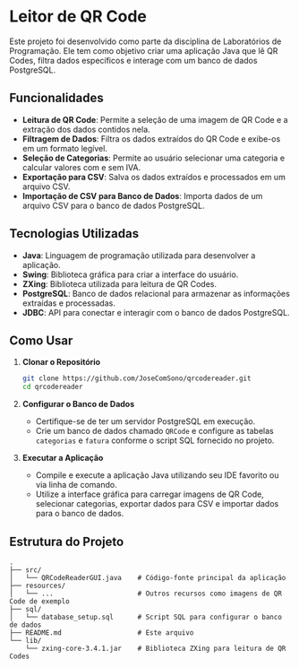# Leitor de QR Code

Este projeto foi desenvolvido como parte da disciplina de Laboratórios de Programação. Ele tem como objetivo criar uma aplicação Java que lê QR Codes, filtra dados específicos e interage com um banco de dados PostgreSQL.

## Funcionalidades

- **Leitura de QR Code**: Permite a seleção de uma imagem de QR Code e a extração dos dados contidos nela.
- **Filtragem de Dados**: Filtra os dados extraídos do QR Code e exibe-os em um formato legível.
- **Seleção de Categorias**: Permite ao usuário selecionar uma categoria e calcular valores com e sem IVA.
- **Exportação para CSV**: Salva os dados extraídos e processados em um arquivo CSV.
- **Importação de CSV para Banco de Dados**: Importa dados de um arquivo CSV para o banco de dados PostgreSQL.

## Tecnologias Utilizadas

- **Java**: Linguagem de programação utilizada para desenvolver a aplicação.
- **Swing**: Biblioteca gráfica para criar a interface do usuário.
- **ZXing**: Biblioteca utilizada para leitura de QR Codes.
- **PostgreSQL**: Banco de dados relacional para armazenar as informações extraídas e processadas.
- **JDBC**: API para conectar e interagir com o banco de dados PostgreSQL.

## Como Usar

1. **Clonar o Repositório**
    ```sh
    git clone https://github.com/JoseComSono/qrcodereader.git
    cd qrcodereader
    ```

2. **Configurar o Banco de Dados**
    - Certifique-se de ter um servidor PostgreSQL em execução.
    - Crie um banco de dados chamado `QRCode` e configure as tabelas `categorias` e `fatura` conforme o script SQL fornecido no projeto.

3. **Executar a Aplicação**
    - Compile e execute a aplicação Java utilizando seu IDE favorito ou via linha de comando.
    - Utilize a interface gráfica para carregar imagens de QR Code, selecionar categorias, exportar dados para CSV e importar dados para o banco de dados.

## Estrutura do Projeto

```plaintext
.
├── src/
│   └── QRCodeReaderGUI.java    # Código-fonte principal da aplicação
├── resources/
│   └── ...                     # Outros recursos como imagens de QR Code de exemplo
├── sql/
│   └── database_setup.sql      # Script SQL para configurar o banco de dados
├── README.md                   # Este arquivo
└── lib/
    └── zxing-core-3.4.1.jar    # Biblioteca ZXing para leitura de QR Codes
